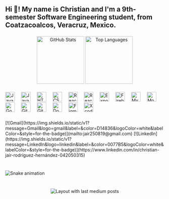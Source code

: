 <h2 align="left">Hi 👋! My name is Christian and I'm a 9th-semester Software Engineering student, from Coatzacoalcos, Veracruz, Mexico.</h2>

###

<div align="center">
  <img src="https://github-readme-stats.vercel.app/api?username=Christian04022003&hide_title=false&hide_rank=false&show_icons=true&include_all_commits=true&count_private=true&disable_animations=false&theme=dracula&locale=en&hide_border=false" height="150" alt="GitHub Stats" />
  <img src="https://github-readme-stats.vercel.app/api/top-langs?username=Christian04022003&locale=en&hide_title=false&layout=compact&card_width=320&langs_count=5&theme=dracula&hide_border=false" height="150" alt="Top Languages" />
</div>

###

<div align="left">
  <img src="https://cdn.jsdelivr.net/gh/devicons/devicon/icons/javascript/javascript-original.svg" height="30" alt="JavaScript" />
  <img width="12" />
  <img src="https://cdn.jsdelivr.net/gh/devicons/devicon/icons/java/java-original.svg" height="30" alt="Java" /> <img width="12" />
  <img src="https://cdn.jsdelivr.net/gh/devicons/devicon/icons/html5/html5-original.svg" height="30" alt="HTML5" />
  <img width="12" />
  <img src="https://cdn.jsdelivr.net/gh/devicons/devicon/icons/css3/css3-original.svg" height="30" alt="CSS3" />
  <img width="12" />
  
  <img src="https://cdn.jsdelivr.net/gh/devicons/devicon/icons/react/react-original.svg" height="30" alt="React" />
  <img width="12" />
  <img src="https://cdn.jsdelivr.net/gh/devicons/devicon/icons/reactnative/reactnative-original.svg" height="30" alt="React Native" /> <img width="12" />
  <img src="https://cdn.jsdelivr.net/gh/devicons/devicon/icons/expo/expo-original.svg" height="30" alt="Expo" /> <img width="12" />
  
  <img src="https://skillicons.dev/icons?i=firebase" height="30" alt="Firebase" />
  <img width="12" />
  <img src="https://cdn.simpleicons.org/mysql/4479A1" height="30" alt="MySQL" />
  <img width="12" />
  <img src="https://cdn.simpleicons.org/mongodb/47A248" height="30" alt="MongoDB" />
  <img width="12" />
  <img src="https://skillicons.dev/icons?i=gcp" height="30" alt="Google Cloud Platform" /> <img width="12" />
  <img src="https://cdn.simpleicons.org/git/F05032" height="30" alt="Git" />
  <img width="12" />
  <img src="https://cdn.simpleicons.org/github/181717" height="30" alt="GitHub" />
  <img width="12" />
  <img src="https://cdn.simpleicons.org/docker/2496ED" height="30" alt="Docker" />
  <img width="12" />
  <img src="https://skillicons.dev/icons?i=figma" height="30" alt="Figma" />
  <img width="12" />
  <img src="https://cdn.simpleicons.org/xcode/147EFB" height="30" alt="Xcode" />
</div>

###

<div align="left">
  [![Gmail](https://img.shields.io/static/v1?message=Gmail&logo=gmail&label=&color=D14836&logoColor=white&labelColor=&style=for-the-badge)](mailto:jair250819@gmail.com)
  [![LinkedIn](https://img.shields.io/static/v1?message=LinkedIn&logo=linkedin&label=&color=0077B5&logoColor=white&labelColor=&style=for-the-badge)](https://www.linkedin.com/in/christian-jair-rodríguez-hernández-042050315)
</div>

###

<br clear="both">

<img src="https://raw.githubusercontent.com/Christian04022003/Christian04022003/output/snake.svg" alt="Snake animation" />

###

<br clear="both">

<div align="center">
  <img src="https://github-read-medium-git-main.pahlevikun.vercel.app/latest?limit=4&username=3" alt="Layout with last medium posts" />
</div>

###
